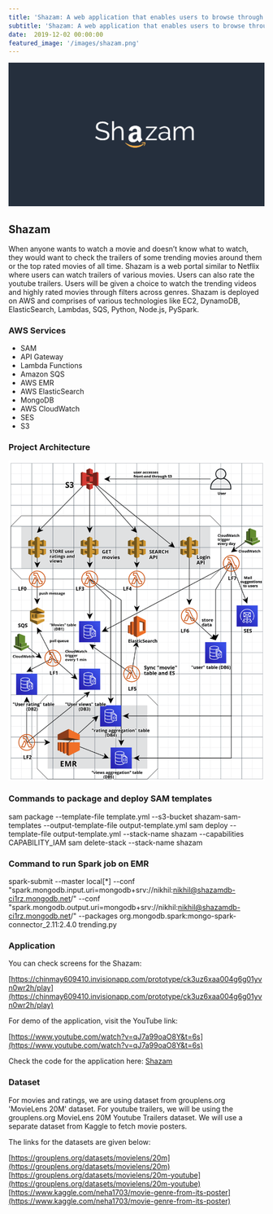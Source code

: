```yaml
---
title: 'Shazam: A web application that enables users to browse through trailers of top rated movies and trending movies, all in one place'
subtitle: 'Shazam: A web application that enables users to browse through trailers of top rated movies and trending movies, all in one place'
date:  2019-12-02 00:00:00
featured_image: '/images/shazam.png'
---
```


![](/images/shazam.png)

## Shazam

When anyone wants to watch a movie and doesn’t know what to watch, they would want to check the trailers of some trending movies around them or the top rated movies of all time. Shazam is a web portal similar to Netflix where users can watch trailers of various movies. Users can also rate the youtube trailers. Users will be given a choice to watch the trending videos and highly rated movies through filters across genres. Shazam is deployed on AWS and comprises of various technologies like EC2, DynamoDB, ElasticSearch, Lambdas, SQS, Python, Node.js, PySpark.


### AWS Services

* SAM
* API Gateway
* Lambda Functions
* Amazon SQS
* AWS EMR
* AWS ElasticSearch
* MongoDB
* AWS CloudWatch
* SES
* S3

### Project Architecture

![](/images/shazam-architecture.png)

### Commands to package and deploy SAM templates

sam package --template-file template.yml --s3-bucket shazam-sam-templates --output-template-file output-template.yml sam deploy --template-file output-template.yml --stack-name shazam --capabilities CAPABILITY_IAM sam delete-stack --stack-name shazam

### Command to run Spark job on EMR

spark-submit --master local[*] --conf "spark.mongodb.input.uri=mongodb+srv://nikhil:nikhil@shazamdb-ci1rz.mongodb.net/" --conf "spark.mongodb.output.uri=mongodb+srv://nikhil:nikhil@shazamdb-ci1rz.mongodb.net/" --packages org.mongodb.spark:mongo-spark-connector_2.11:2.4.0 trending.py

### Application

You can check screens for the Shazam:

[https://chinmay609410.invisionapp.com/prototype/ck3uz6xaa004g6g01yvn0wr2h/play](https://chinmay609410.invisionapp.com/prototype/ck3uz6xaa004g6g01yvn0wr2h/play)

For demo of the application, visit the YouTube link:

[https://www.youtube.com/watch?v=qJ7a99oaO8Y&t=6s](https://www.youtube.com/watch?v=qJ7a99oaO8Y&t=6s)

Check the code for the application here: [Shazam](https://github.com/NikhilNar/Shazam)

### Dataset

For movies and ratings, we are using dataset from grouplens.org 'MovieLens 20M' dataset.
For youtube trailers, we will be using the grouplens.org MovieLens 20M Youtube Trailers dataset.
We will use a separate dataset from Kaggle to fetch movie posters.

The links for the datasets are given below:

[https://grouplens.org/datasets/movielens/20m](https://grouplens.org/datasets/movielens/20m)
[https://grouplens.org/datasets/movielens/20m-youtube](https://grouplens.org/datasets/movielens/20m-youtube)
[https://www.kaggle.com/neha1703/movie-genre-from-its-poster](https://www.kaggle.com/neha1703/movie-genre-from-its-poster)
